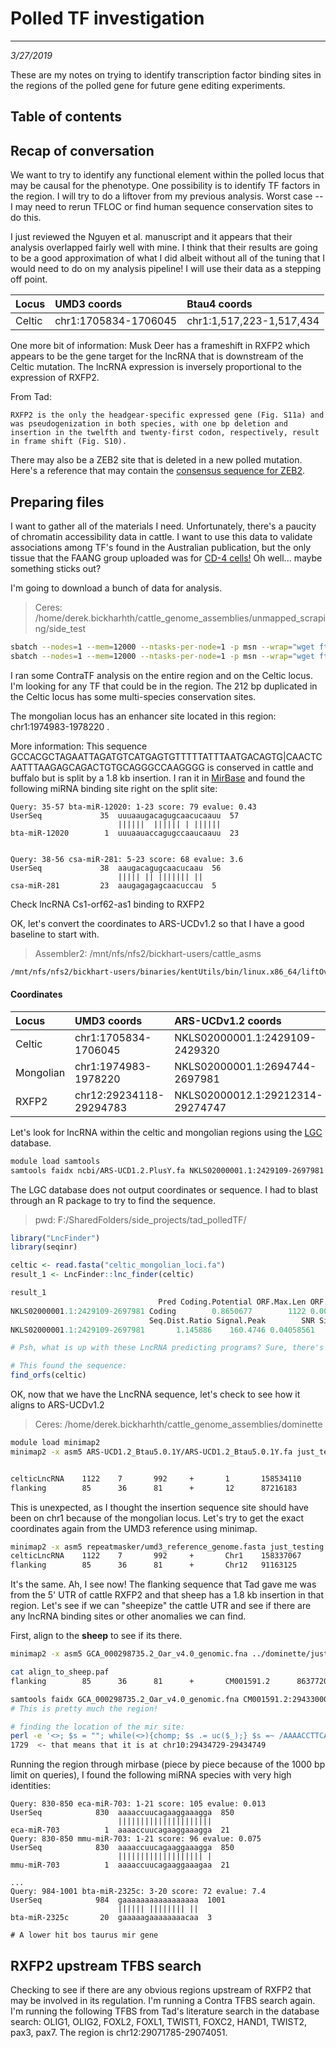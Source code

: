 # Polled TF investigation
---
*3/27/2019*

These are my notes on trying to identify transcription factor binding sites in the regions of the polled gene for future gene editing experiments.

## Table of contents


## Recap of conversation

We want to try to identify any functional element within the polled locus that may be causal for the phenotype. One possibility is to identify TF factors in the region. I will try to do a liftover from my previous analysis. Worst case -- I may need to rerun TFLOC or find human sequence conservation sites to do this.

I just reviewed the Nguyen et al. manuscript and it appears that their analysis overlapped fairly well with mine. I think that their results are going to be a good approximation of what I did albeit without all of the tuning that I would need to do on my analysis pipeline! I will use their data as a stepping off point. 

| Locus | UMD3 coords | Btau4 coords |
|:--- | :--- | :--- |
|Celtic | chr1:1705834-1706045 | chr1:1,517,223-1,517,434 |


One more bit of information: Musk Deer has a frameshift in RXFP2 which appears to be the gene target for the lncRNA that is downstream of the Celtic mutation. The lncRNA expression is inversely proportional to the expression of RXFP2.

From Tad:

```
RXFP2 is the only the headgear-specific expressed gene (Fig. S11a) and was pseudogenization in both species, with one bp deletion and insertion in the twelfth and twenty-first codon, respectively, result in frame shift (Fig. S10).
```

There may also be a ZEB2 site that is deleted in a new polled mutation. Here's a reference that may contain the [consensus sequence for ZEB2](http://jem.rupress.org/content/212/12/2041).

## Preparing files

I want to gather all of the materials I need. Unfortunately, there's a paucity of chromatin accessibility data in cattle. I want to use this data to validate associations among TF's found in the Australian publication, but the only tissue that the FAANG group uploaded was for [CD-4 cells!](https://www.ebi.ac.uk/ena/data/view/ERX2628476) Oh well... maybe something sticks out? 

I'm going to download a bunch of data for analysis.

> Ceres: /home/derek.bickharhth/cattle_genome_assemblies/unmapped_scraping/side_test

```bash
sbatch --nodes=1 --mem=12000 --ntasks-per-node=1 -p msn --wrap="wget ftp://ftp.sra.ebi.ac.uk/vol1/fastq/ERR261/000/ERR2611830/ERR2611830_1.fastq.gz"
sbatch --nodes=1 --mem=12000 --ntasks-per-node=1 -p msn --wrap="wget ftp://ftp.sra.ebi.ac.uk/vol1/fastq/ERR261/000/ERR2611830/ERR2611830_2.fastq.gz"
```

I ran some ContraTF analysis on the entire region and on the Celtic locus. I'm looking for any TF that could be in the region. The 212 bp duplicated in the Celtic locus has some multi-species conservation sites.

The mongolian locus has an enhancer site located in this region: chr1:1974983-1978220 .

More information: This sequence GCCACGCTAGAATTAGATGTCATGAGTGTTTTTATTTAATGACAGTG|CAACTCAATTTAAGAGCAGACTGTGCAGGGCCAAGGGG is conserved in cattle and buffalo but is split by a 1.8 kb insertion. I ran it in [MirBase](http://www.mirbase.org/cgi-bin/blast.pl) and found the following miRNA binding site right on the split site:

```
Query: 35-57 bta-miR-12020: 1-23 score: 79 evalue: 0.43
UserSeq             35  uuuaaugacagugcaacucaauu  57  
                        ||||||  |||||| | ||||||
bta-miR-12020        1  uuuaauaccagugccaaucaauu  23


Query: 38-56 csa-miR-281: 5-23 score: 68 evalue: 3.6
UserSeq             38  aaugacagugcaacucaau  56  
                        ||||| || ||||||| ||
csa-miR-281         23  aaugagagagcaacuccau  5 
```


Check lncRNA Cs1-orf62-as1 binding to RXFP2

OK, let's convert the coordinates to ARS-UCDv1.2 so that I have a good baseline to start with.

> Assembler2: /mnt/nfs/nfs2/bickhart-users/cattle_asms

```bash
/mnt/nfs/nfs2/bickhart-users/binaries/kentUtils/bin/linux.x86_64/liftOver polled_loci.bed liftovers/UMD3.11_to_ARS-UCD1.2/umd3_kary_unmask_ngap_to_ARS-UCD1.2.mmap.liftover.chain polled_loci.ars-ucd.bed polled_loci.ars-ucd.unmapped

```

#### Coordinates

| Locus | UMD3 coords | ARS-UCDv1.2 coords|
| :--- | :--- | :--- |
| Celtic| chr1:1705834-1706045 | NKLS02000001.1:2429109-2429320|
| Mongolian | chr1:1974983-1978220 | NKLS02000001.1:2694744-2697981 |
| RXFP2 | chr12:29234118-29294783 | NKLS02000012.1:29212314-29274747 |

Let's look for lncRNA within the celtic and mongolian regions using the [LGC](http://bigd.big.ac.cn/lgc/calculator) database.

```bash
module load samtools
samtools faidx ncbi/ARS-UCD1.2.PlusY.fa NKLS02000001.1:2429109-2697981 > celtic_mongolian_loci.fa
```

The LGC database does not output coordinates or sequence. I had to blast through an R package to try to find the sequence.

> pwd: F:/SharedFolders/side_projects/tad_polledTF/

```R
library("LncFinder")
library(seqinr)

celtic <- read.fasta("celtic_mongolian_loci.fa")
result_1 <- LncFinder::lnc_finder(celtic)

result_1
                                 Pred Coding.Potential ORF.Max.Len ORF.Max.Cov Seq.lnc.Dist Seq.pct.Dist
NKLS02000001.1:2429109-2697981 Coding        0.8650677        1122 0.004172974    -8.170863    -7.130609
                               Seq.Dist.Ratio Signal.Peak        SNR Signal.Min Signal.Q1 Signal.Q2 Signal.Max
NKLS02000001.1:2429109-2697981       1.145886    160.4746 0.04058561   285.6901  322.7192  377.0941   12555.11

# Psh, what is up with these LncRNA predicting programs? Sure, there's something here, but we're not going to tell you where!

# This found the sequence:
find_orfs(celtic)
```

OK, now that we have the LncRNA sequence, let's check to see how it aligns to ARS-UCDv1.2

> Ceres: /home/derek.bickharhth/cattle_genome_assemblies/dominette

```bash
module load minimap2
minimap2 -x asm5 ARS-UCD1.2_Btau5.0.1Y/ARS-UCD1.2_Btau5.0.1Y.fa just_testing.fa > just_testing.paf


celticLncRNA    1122    7       992     +       1       158534110       2638171 2639156 243     985     36      tp:A:P  cm:i:17 s1:i:243        s2:i:41   dv:f:0.0030     rl:i:968
flanking        85      36      81      +       12      87216183        29212939        29212984        45      45      5       tp:A:P  cm:i:3  s1:i:45   s2:i:0  dv:f:0.0269     rl:i:0  <- this is the flanking sequence I aligned above
```

This is unexpected, as I thought the insertion sequence site should have been on chr1 because of the mongolian locus. Let's try to get the exact coordinates again from the UMD3 reference using minimap.

```bash
minimap2 -x asm5 repeatmasker/umd3_reference_genome.fasta just_testing.fa > just_testing.umd.paf
celticLncRNA    1122    7       992     +       Chr1    158337067       1918410 1919395 243     985     36      tp:A:P  cm:i:17 s1:i:243        s2:i:41   dv:f:0.0030     rl:i:968
flanking        85      36      81      +       Chr12   91163125        29234743        29234788        45      45      5       tp:A:P  cm:i:3  s1:i:45   s2:i:0  dv:f:0.0269     rl:i:0
```

It's the same. Ah, I see now! The flanking sequence that Tad gave me was from the 5' UTR of cattle RXFP2 and that sheep has a 1.8 kb insertion in that region. Let's see if we can "sheepize" the cattle UTR and see if there are any lncRNA binding sites or other anomalies we can find. 

First, align to the **sheep** to see if its there.

```bash
minimap2 -x asm5 GCA_000298735.2_Oar_v4.0_genomic.fna ../dominette/just_testing.fa > align_to_sheep.paf

cat align_to_sheep.paf
flanking        85      36      81      +       CM001591.2      86377204        29434912        29434957        45      45      5       tp:A:P  cm:i:3    s1:i:45 s2:i:0  dv:f:0.0269     rl:i:0  <- sheep chr10

samtools faidx GCA_000298735.2_Oar_v4.0_genomic.fna CM001591.2:29433000-29434957
# This is pretty much the region! 

# finding the location of the mir site:
perl -e '<>; $s = ""; while(<>){chomp; $s .= uc($_);} $s =~ /AAAACCTTCAGAAGGAAAGGA/; print $-[0] . "\n";' < sheep_region.fa
1729  <- that means that it is at chr10:29434729-29434749
```

Running the region through mirbase (piece by piece because of the 1000 bp limit on queries), I found the following miRNA species with very high identities:

```
Query: 830-850 eca-miR-703: 1-21 score: 105 evalue: 0.013
UserSeq            830  aaaaccuucagaaggaaagga  850 
                        |||||||||||||||||||||
eca-miR-703          1  aaaaccuucagaaggaaagga  21  
Query: 830-850 mmu-miR-703: 1-21 score: 96 evalue: 0.075
UserSeq            830  aaaaccuucagaaggaaagga  850 
                        ||||||||||||||||||| |
mmu-miR-703          1  aaaaccuucagaaggaaagaa  21  

...
Query: 984-1001 bta-miR-2325c: 3-20 score: 72 evalue: 7.4
UserSeq            984  gaaaaaaaaaaaaaaaaa  1001
                        |||||| |||||||| ||
bta-miR-2325c       20  gaaaaagaaaaaaaacaa  3   

# A lower hit bos taurus mir gene
```


## RXFP2 upstream TFBS search

Checking to see if there are any obvious regions upstream of RXFP2 that may be involved in its regulation. I'm running a Contra TFBS search again. I'm running the following TFBS from Tad's literature search in the database search:  OLIG1, OLIG2, FOXL2, FOXL1, TWIST1, FOXC2, HAND1, TWIST2, pax3, pax7. The region is chr12:29071785-29074051.
